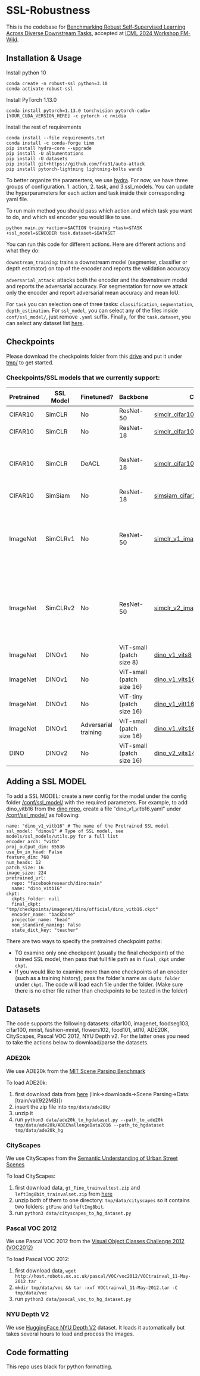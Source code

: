 # SSL-Robustness

This is the codebase for [Benchmarking Robust Self-Supervised Learning Across Diverse Downstream Tasks](https://arxiv.org/abs/2407.12588), accepted at [ICML 2024 Workshop FM-Wild](https://openreview.net/forum?id=U2nyqFbnRF).

## Installation & Usage

Install python 10
```
conda create -n robust-ssl python=3.10
conda activate robust-ssl
```
Install PyTorch 1.13.0
```
conda install pytorch=1.13.0 torchvision pytorch-cuda=[YOUR_CUDA_VERSION_HERE] -c pytorch -c nvidia
```
Install the rest of requirements
```
conda install --file requirements.txt
conda install -c conda-forge timm
pip install hydra-core --upgrade
pip install -U albumentations
pip install -U datasets
pip install git+https://github.com/fra31/auto-attack
pip install pytorch-lightning lightning-bolts wandb
```
To better organize the paramerters, we use [hydra](hydra.cc). For now, we have three groups of configuration. 1. action, 2. task, and 3.ssl_models. You can update the hyperparameters for each action and task inside their corresponding yaml file.

To run main method you should pass which action and which task you want to do, and which ssl encoder you would like to use.

```
python main.py +action=$ACTION training +task=$TASK +ssl_model=$ENCODER task.dataset=$DATASET
```

You can run this code for different actions. Here are different actions and what they do:

`downstream_training`: trains a downstream model (segmenter, classifier or depth estimator) on top of the encoder and reports the validation accuracy

`adversarial_attack`: attacks both the encoder and the downstream model and reports the adversarial accuracy. For segmentation for now we attack only the encoder and report adversarial mean accuracy and mean IoU.

For `task` you can selection one of three tasks: `classification`, `segmentation`, `depth_estimation`. For `ssl_model`, you can select any of the files inside `conf/ssl_model/`, just remove `.yaml` suffix. Finally, for the `task.dataset`, you can select any dataset list [here](https://github.com/layer6ai-labs/ssl-robustness/blob/main/data/local_datasets.py#L456-L468).

## Checkpoints
Please download the checkpoints folder from this [drive](https://drive.google.com/drive/folders/11vS0t1BDQAFoqGWjBsyFuffbR_2gQihS?usp=sharing) and put it under [tmp/](tmp/) to get started. 

### Checkpoints/SSL models that we currently support:

| Pretrained| SSL Model | Finetuned?| Backbone |Config| Source |
|-----------|--------|--------------------|----------|----------|--------|
| CIFAR10   | SimCLR  | No   |ResNet-50   |[simclr_cifar10_resnet50](conf/ssl_model/simclr_cifar10_resnet50.yaml)            |[Pytorch SimCLR](https://github.com/echoyi/SimCLR) |
| CIFAR10   | SimCLR  | No   |ResNet-18 |[simclr_cifar10_resnet18_solo](conf/ssl_model/simclr_cifar10_resnet18_solo.yaml)     |[solo-learn](https://github.com/vturrisi/solo-learn) |
| CIFAR10   | SimCLR  | DeACL|ResNet-18 |[simclr_cifar10_resnet18_DeACL](conf/ssl_model/simclr_cifar10_resnet18_DeACL.yamll)   | Finetuned with DeACL from solo-learn checkpoint|
| CIFAR10   | SimSiam | No   |ResNet-18 |[simsiam_cifar10_resnet18_solo](conf/ssl_model/simsiam_cifar10_resnet18_solo.yaml)    |[solo-learn](https://github.com/vturrisi/solo-learn) |
| ImageNet  | SimCLRv1  | No   |ResNet-50   |[simclr_v1_imagenet_resnet50](conf/ssl_model/simclr_v1_imagenet_resnet50_1x.yaml)            |[How Well Do Self-Supervised Models Transfer? repo](https://github.com/linusericsson/ssl-transfer) + [SimCLRv1 tf to torch converter](https://github.com/tonylins/simclr-converter)|
| ImageNet  | SimCLRv2  | No   |ResNet-50   |[simclr_v2_imagenet_resnet50](conf/ssl_model/simclr_v2_imagenet_resnet50_1x.yaml)            |[How Well Do Self-Supervised Models Transfer? repo](https://github.com/linusericsson/ssl-transfer) + [SimCLRv2 tf to torch converter](https://github.com/Separius/SimCLRv2-Pytorch)|
| ImageNet  | DINOv1  | No   |ViT-small (patch size 8) |[dino_v1_vits8]([conf/ssl_model/dino_v1_vits8.yaml)      |[dino](https://github.com/facebookresearch/dino) |
| ImageNet  | DINOv1  | No   |ViT-small (patch size 16) |[dino_v1_vits16]([conf/ssl_model/dino_v1_vits16.yaml)      |[dino](https://github.com/facebookresearch/dino) |
| ImageNet  | DINOv1  | No   |ViT-tiny (patch size 16) |[dino_v1_vitt16_ours]([conf/ssl_model/dino_v1_vits16.yaml) |Trained by SprintML|
| ImageNet  | DINOv1  | Adversarial training   |ViT-small (patch size 16) |[dino_v1_vits16_adv_ours]([conf/ssl_model/dino_v1_vits16_adv_ours.yaml) |Trained by SprintML|
| DINO      | DINOv2  | No |ViT-small (patch size 16) |[dino_v2_vits14_distilled]([conf/ssl_model/dino_v2_vits14_distilled.yaml) |[dinov2](https://github.com/facebookresearch/dinov2)|

## Adding a SSL MODEL
To add a SSL MODEL:
create a new config for the model under the config folder [/conf/ssl_model/](/conf/ssl_model/) with the required parameters. For example, to add dino_vitb16 from the [dino repo](https://github.com/facebookresearch/dino), create a file "dino_v1_vitb16.yaml" under [/conf/ssl_model/](/conf/ssl_model/) as following:
```
name: "dino_v1_vitb16" # The name of the Pretrained SSL model
ssl_model: "dinov1" # Type of SSL model, see models/ssl_models/utils.py for a full list
encoder_arch: "vitb" 
proj_output_dim: 65536
use_bn_in_head: False
feature_dim: 768 
num_heads: 12 
patch_size: 16 
image_size: 224
pretrained_url:
  repo: "facebookresearch/dino:main"
  name: "dino_vitb16"
ckpt:
  ckpts_folder: null 
  final_ckpt: "tmp/checkpoints/imagenet/dino/official/dino_vitb16.ckpt" 
  encoder_name: "backbone"
  projector_name: "head"
  non_standard_naming: False
  state_dict_key: "teacher"
```

There are two ways to specify the pretrained checkpoint paths:
- TO examine only one checkpoint (usually the final checkpoint) of the trained SSL model, then pass that full file path as in `final_ckpt` under `ckpt`.
- If you would like to examine more than one checkpoints of an encoder (such as a training history), pass the folder's name as `ckpts_folder` under `ckpt`. The code will load each file under the folder. (Make sure there is no other file rather than checkpoints to be tested in the folder)

## Datasets

The code supports the following datasets: cifar100, imagenet, foodseg103, cifar100, mnist, fashion-mnist, flowers102, food101, stl10, ADE20K, CityScapes, Pascal VOC 2012, NYU Depth v2. For the latter ones you need to take the actions below to download/parse the datasets.

### ADE20k

We use ADE20k from the [MIT Scene Parsing Benchmark](http://sceneparsing.csail.mit.edu/)

To load ADE20k:

1. first download data from [here](http://sceneparsing.csail.mit.edu/) (link→downloads→Scene Parsing→Data:[train/val(922MB)]) 
2. insert the zip file into `tmp/data/ade20k/`
3. unzip it
4. run `python3 data/ade20k_to_hgdataset.py --path_to_ade20k tmp/data/ade20k/ADEChallengeData2016 --path_to_hgdataset tmp/data/ade20k_hg`


### CityScapes

We use CityScapes from the [Semantic Understanding of Urban Street Scenes](https://www.cityscapes-dataset.com/)

To load CityScapes:

1. first download data, `gt_Fine_trainvaltest.zip` and `leftImg8bit_trainvalset.zip` from [here](https://www.cityscapes-dataset.com/downloads/)
2. unzip both of them to one directory: `tmp/data/cityscapes` so it contains two folders: `gtFine` and `leftImg8bit`.
3. run `python3 data/cityscapes_to_hg_dataset.py`

### Pascal VOC 2012

We use Pascal VOC 2012 from the [Visual Object Classes Challenge 2012 (VOC2012)](http://host.robots.ox.ac.uk/pascal/VOC/voc2012/#data)

To load Pascal VOC 2012:

1. first download data, `wget http://host.robots.ox.ac.uk/pascal/VOC/voc2012/VOCtrainval_11-May-2012.tar .`
2. `mkdir tmp/data/voc && tar -xvf VOCtrainval_11-May-2012.tar -C tmp/data/voc`
3. run `python3 data/pascal_voc_to_hg_dataset.py`

### NYU Depth V2

We use [HuggingFace NYU Depth V2](https://huggingface.co/datasets/sayakpaul/nyu_depth_v2) dataset. It loads it automatically but takes several hours to load and process the images.

## Code formatting

This repo uses black for python formatting.
